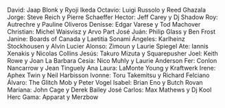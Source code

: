 David: Jaap Blonk y Ryoji Ikeda
Octavio: Luigi Russolo y Reed Ghazala
Jorge: Steve Reich y Pierre Schaeffer
Hector: Jeff Carey y Dj Shadow
Roy: Autrechre y Pauline Oliveros
Denisse: Edgar Varese y Tod Machover
Christian: Michel Waisvisz y Arvo Part
José Juán: Philip Glass y Ben Frost
Janine: Boards of Canada y Laetitia Sonami
Ángeles: Karlheinz Stockhousen y Alvin Lucier
Alonso: Zimoun y Laurie Spiegel
Ate: Iannis Xenakis y Nicolas Collins
Jesús: Takuro Mizuta y Squarepusher
Joel: Keith Rowe y Joan La Barbara
Cesia: Nico Muhly y Laurie Anderson
Fer: Conlon Nancarrow y Jean Tinguely
Ana Laura: LaMonte Young y Kraftwerk
Irene: Aphex Twin y Neil Harbisson
Ivonne: Toru Takemitsu y Richard Felciano
Álvaro: The Glitch Mob y Peter Vogel
Isabel: Brian Eno y Butch Rovan
Mariana: John Cage y Derek Bailey
José Carlos: Max Mathews y Dj Kool Herc
Gama: Apparat y Merzbow
